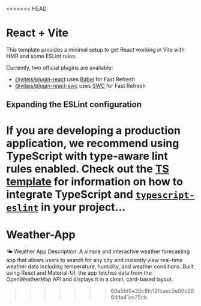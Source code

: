 <<<<<<< HEAD
# React + Vite

This template provides a minimal setup to get React working in Vite with HMR and some ESLint rules.

Currently, two official plugins are available:

- [@vitejs/plugin-react](https://github.com/vitejs/vite-plugin-react/blob/main/packages/plugin-react) uses [Babel](https://babeljs.io/) for Fast Refresh
- [@vitejs/plugin-react-swc](https://github.com/vitejs/vite-plugin-react/blob/main/packages/plugin-react-swc) uses [SWC](https://swc.rs/) for Fast Refresh

## Expanding the ESLint configuration

If you are developing a production application, we recommend using TypeScript with type-aware lint rules enabled. Check out the [TS template](https://github.com/vitejs/vite/tree/main/packages/create-vite/template-react-ts) for information on how to integrate TypeScript and [`typescript-eslint`](https://typescript-eslint.io) in your project...
=======
# Weather-App
🌤️ Weather App Description:  A simple and interactive weather forecasting app that allows users to search for any city and instantly view real-time weather data including temperature, humidity, and weather conditions. Built using React and Material-UI, the app fetches data from the OpenWeatherMap API and displays it in a clean, card-based layout.
>>>>>>> 60e5fd0e20c8fc12fcaec3e00c266dda41ae75cb
